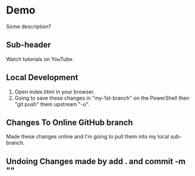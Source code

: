 # Demo

Some description?

## Sub-header

Watch tutorials on YouTube.

## Local Development

1. Open index.html in your browser.
2. Going to save these changes in "my-1st-branch" on the PowerShell then "git push" them upstream "-u".

## Changes To Online GitHub branch

Made these changes online and I'm going to pull them into my local sub-branch.

## Undoing Changes made by add . and commit -m ""
